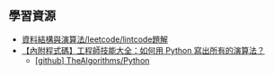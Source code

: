 ## 學習資源
- [資料結構與演算法/leetcode/lintcode題解](https://algorithm.yuanbin.me/zh-tw/)
- [【內附程式碼】工程師技能大全：如何用 Python 寫出所有的演算法？](https://buzzorange.com/techorange/2019/04/29/python-algorithm/)
  - [[github] TheAlgorithms/Python](https://github.com/TheAlgorithms/Python)

